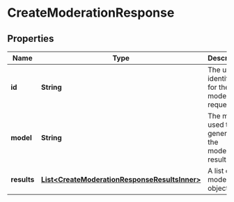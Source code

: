 

# CreateModerationResponse

## Properties

Name | Type | Description | Notes
------------ | ------------- | ------------- | -------------
**id** | **String** | The unique identifier for the moderation request. | 
**model** | **String** | The model used to generate the moderation results. | 
**results** | [**List&lt;CreateModerationResponseResultsInner&gt;**](CreateModerationResponseResultsInner.md) | A list of moderation objects. | 




